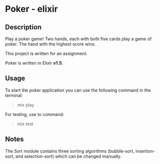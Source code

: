 # Poker - elixir

## Description 
Play a poker game! 
Two hands, each with both five cards play a game of poker. The hand with the highest score wins.


This project is written for an assignment.

Poker is written in Elixir **v1.5**.

## Usage
To start the poker application you can use the following command in the terminal:
> mix play

For testing, use to command:
> mix test



## Notes
The Sort module contains three sorting algorithms (bubble-sort, insertion-sort, and selection-sort) which can be changed manually.